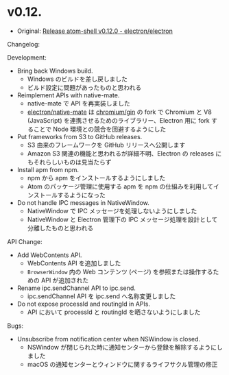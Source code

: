 # v0.12.

* Original: [Release atom-shell v0.12.0 - electron/electron](https://github.com/electron/electron/releases/tag/v0.12.0)

Changelog:

Development:

* Bring back Windows build.
  * Windows のビルドを差し戻しました
  * ビルド設定に問題があったものと思われる
* Reimplement APIs with native-mate.
  * native-mate で API を再実装しました
  * [electron/native-mate](https://github.com/electron/native-mate) は [chromium/gin](https://github.com/ChromiumWebApps/chromium/tree/master/gin) の fork で Chromium と V8 (JavaScript) を連携させるためのライブラリー、Electron 用に fork することで Node 環境との競合を回避するようにした
* Put frameworks from S3 to GitHub releases.
  * S3 由来のフレームワークを GitHub リリースへ公開します
  * Amazon S3 関連の機能と思われるが詳細不明、Electron の releases にもそれらしいものは見当たらず
* Install apm from npm.
  * npm から apm をインストールするようにしました
  * Atom のパッケージ管理に使用する apm を npm の仕組みを利用してインストールするようになった
* Do not handle IPC messages in NativeWindow.
  * NativeWindow で IPC メッセージを処理しないようにしました
  * NativeWindow と Electron 管理下の IPC メッセージ処理を設計として分離したものと思われる

API Change:

* Add WebContents API.
  * WebContents API を追加しました
  * `BrowserWindow` 内の Web コンテンツ (ページ) を参照または操作するための API が追加された
* Rename ipc.sendChannel API to ipc.send.
  * ipc.sendChannel API を ipc.send へ名称変更しました
* Do not expose processId and routingId in APIs.
  * API において processId と routingId を晒さないようにしました

Bugs:

* Unsubscribe from notification center when NSWindow is closed.
  * NSWindow が閉じられた時に通知センターから登録を解除するようにしました
  * macOS の通知センターとウィンドウに関するライフサクル管理の修正
